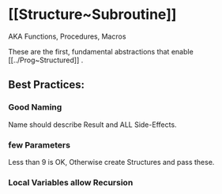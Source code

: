 
# [[Structure~Subroutine]] 

AKA Functions, Procedures, Macros 

These are the first, fundamental abstractions that enable [[../Prog~Structured]] . 
## Best Practices: 

### Good Naming 
Name should describe Result and ALL Side-Effects. 

### few Parameters 
Less than 9 is OK, 
Otherwise create Structures and pass these. 

### Local Variables allow Recursion 

